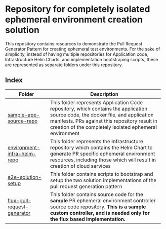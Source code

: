 
# Repository for completely isolated ephemeral environment creation solution

This repository contains resources to demonstrate the Pull Request Generator Pattern for creating ephemeral test environments.
For the sake of simplicity, instead of having multiple repositories for Application code, Infrastructure Helm Charts, and implementation bootstraping scripts, these are represented as separate folders under this repository.

## Index 

Folder  | Description  |
---|---|
[sample-app-source-repo](./sample-app-source-repo/)  | This folder represents Application Code repository, which contains the application source code, the docker file, and application manifests. PRs against this repository result in creation of the completely isolated ephemeral environment|
[environment-infra-helm-repo](./environment-infra-helm-repo/)  |This folder represents the Infrastructure repository which contains the Helm Chart to generate PR specific ephemeral environment resources, including those which will result in creation of cloud services|
[e2e-solution-setup](./e2e-solution-setup/) | This folder contains scripts to bootstrap and setup the two solution implementations of the pull request generation pattern|
[flux-pull-request-generator](./flux-pull-request-generator/)  | This folder contains source code for the **sample** PR ephemeral environment controller source code repository. **This is a sample custom controller, and is needed only for the flux based implementation.** |adding line to  markdown for testing 4
